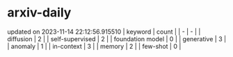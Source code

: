 # arxiv-daily
updated on 2023-11-14 22:12:56.915510
| keyword | count |
| - | - |
| diffusion | 2 |
| self-supervised | 2 |
| foundation model | 0 |
| generative | 3 |
| anomaly | 1 |
| in-context | 3 |
| memory | 2 |
| few-shot | 0 |
